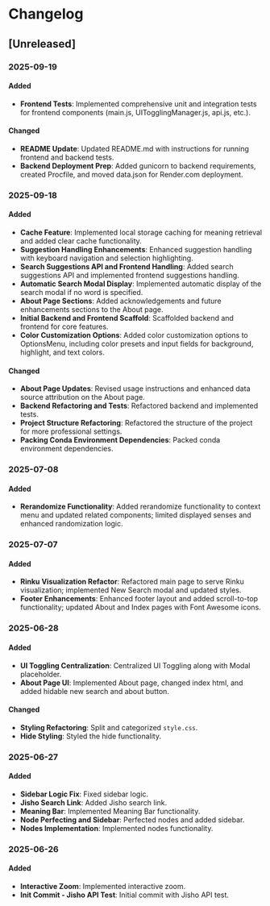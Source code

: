 # Changelog

## [Unreleased]

### 2025-09-19
#### Added
- **Frontend Tests**: Implemented comprehensive unit and integration tests for frontend components (main.js, UITogglingManager.js, api.js, etc.).
#### Changed
- **README Update**: Updated README.md with instructions for running frontend and backend tests.
- **Backend Deployment Prep**: Added gunicorn to backend requirements, created Procfile, and moved data.json for Render.com deployment.

### 2025-09-18
#### Added
- **Cache Feature**: Implemented local storage caching for meaning retrieval and added clear cache functionality.
- **Suggestion Handling Enhancements**: Enhanced suggestion handling with keyboard navigation and selection highlighting.
- **Search Suggestions API and Frontend Handling**: Added search suggestions API and implemented frontend suggestions handling.
- **Automatic Search Modal Display**: Implemented automatic display of the search modal if no word is specified.
- **About Page Sections**: Added acknowledgements and future enhancements sections to the About page.
- **Initial Backend and Frontend Scaffold**: Scaffolded backend and frontend for core features.
- **Color Customization Options**: Added color customization options to OptionsMenu, including color presets and input fields for background, highlight, and text colors.
#### Changed
- **About Page Updates**: Revised usage instructions and enhanced data source attribution on the About page.
- **Backend Refactoring and Tests**: Refactored backend and implemented tests.
- **Project Structure Refactoring**: Refactored the structure of the project for more professional settings.
- **Packing Conda Environment Dependencies**: Packed conda environment dependencies.

### 2025-07-08
#### Added
- **Rerandomize Functionality**: Added rerandomize functionality to context menu and updated related components; limited displayed senses and enhanced randomization logic.

### 2025-07-07
#### Added
- **Rinku Visualization Refactor**: Refactored main page to serve Rinku visualization; implemented New Search modal and updated styles.
- **Footer Enhancements**: Enhanced footer layout and added scroll-to-top functionality; updated About and Index pages with Font Awesome icons.

### 2025-06-28
#### Added
- **UI Toggling Centralization**: Centralized UI Toggling along with Modal placeholder.
- **About Page UI**: Implemented About page, changed index html, and added hidable new search and about button.
#### Changed
- **Styling Refactoring**: Split and categorized `style.css`.
- **Hide Styling**: Styled the hide functionality.

### 2025-06-27
#### Added
- **Sidebar Logic Fix**: Fixed sidebar logic.
- **Jisho Search Link**: Added Jisho search link.
- **Meaning Bar**: Implemented Meaning Bar functionality.
- **Node Perfecting and Sidebar**: Perfected nodes and added sidebar.
- **Nodes Implementation**: Implemented nodes functionality.

### 2025-06-26
#### Added
- **Interactive Zoom**: Implemented interactive zoom.
- **Init Commit - Jisho API Test**: Initial commit with Jisho API test.